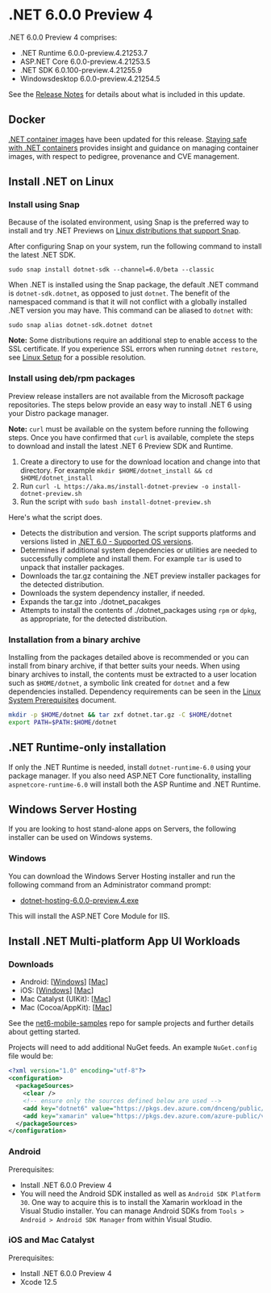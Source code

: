 # .NET 6.0.0 Preview 4

.NET 6.0.0 Preview 4 comprises:

* .NET Runtime 6.0.0-preview.4.21253.7
* ASP.NET Core 6.0.0-preview.4.21253.5
* .NET SDK 6.0.100-preview.4.21255.9
* Windowsdesktop 6.0.0-preview.4.21254.5

See the [Release Notes][release-notes] for details about what is included in this update.

## Docker

[.NET container images](https://hub.docker.com/r/microsoft/dotnet/) have been updated for this release. [Staying safe with .NET containers](https://devblogs.microsoft.com/dotnet/staying-safe-with-dotnet-containers/) provides insight and guidance on managing container images, with respect to pedigree, provenance and CVE management.

## Install .NET on Linux

### Install using Snap

Because of the isolated environment, using Snap is the preferred way to install and try .NET Previews on [Linux distributions that support Snap](https://docs.snapcraft.io/installing-snapd/6735).

After configuring Snap on your system, run the following command to install the latest .NET SDK.

`sudo snap install dotnet-sdk --channel=6.0/beta --classic`

When .NET is installed using the Snap package, the default .NET command is `dotnet-sdk.dotnet`, as opposed to just `dotnet`. The benefit of the namespaced command is that it will not conflict with a globally installed .NET version you may have. This command can be aliased to `dotnet` with:

`sudo snap alias dotnet-sdk.dotnet dotnet`

**Note:** Some distributions require an additional step to enable access to the SSL certificate. If you experience SSL errors when running `dotnet restore`, see [Linux Setup](https://github.com/dotnet/core/blob/main/Documentation/linux-setup.md) for a possible resolution.

### Install using deb/rpm packages

Preview release installers are not available from the Microsoft package repositories. The steps below provide an easy way to install .NET 6 using your Distro package manager.

**Note:** `curl` must be available on the system before running the following steps. Once you have confirmed that `curl` is available, complete the steps to download and install the latest .NET 6 Preview SDK and Runtime.

1. Create a directory to use for the download location and change into that directory. For example `mkdir $HOME/dotnet_install && cd $HOME/dotnet_install`
2. Run `curl -L https://aka.ms/install-dotnet-preview -o install-dotnet-preview.sh`
3. Run the script with `sudo bash install-dotnet-preview.sh`

Here's what the script does.

* Detects the distribution and version. The script supports platforms and versions listed in [.NET 6.0 - Supported OS versions](https://github.com/dotnet/core/blob/main/release-notes/6.0/supported-os.md).
* Determines if additional system dependencies or utilities are needed to successfully complete and install them. For example `tar` is used to unpack that installer packages.
* Downloads the tar.gz containing the .NET preview installer packages for the detected distribution.
* Downloads the system dependency installer, if needed.
* Expands the tar.gz into ./dotnet_pacakges
* Attempts to install the contents of ./dotnet_packages using `rpm` or `dpkg`, as appropriate, for the detected distribution.

### Installation from a binary archive

Installing from the packages detailed above is recommended or you can install from binary archive, if that better suits your needs. When using binary archives to install, the contents must be extracted to a user location such as `$HOME/dotnet`, a symbolic link created for `dotnet` and a few dependencies installed. Dependency requirements can be seen in the [Linux System Prerequisites](https://github.com/dotnet/core/blob/main/Documentation/linux-prereqs.md) document.

```bash
mkdir -p $HOME/dotnet && tar zxf dotnet.tar.gz -C $HOME/dotnet
export PATH=$PATH:$HOME/dotnet
```

## .NET Runtime-only installation

If only the .NET Runtime is needed, install `dotnet-runtime-6.0` using your package manager. If you also need ASP.NET Core functionality, installing `aspnetcore-runtime-6.0` will install both the ASP Runtime and .NET Runtime.

## Windows Server Hosting

If you are looking to host stand-alone apps on Servers, the following installer can be used on Windows systems.

### Windows

You can download the Windows Server Hosting installer and run the following command from an Administrator command prompt:

* [dotnet-hosting-6.0.0-preview.4.exe][dotnet-hosting-win.exe]

This will install the ASP.NET Core Module for IIS.

## Install .NET Multi-platform App UI Workloads

### Downloads

* Android: [[Windows][android-win]] [[Mac][android-mac]]
* iOS: [[Windows][ios-win]] [[Mac][ios-mac]]
* Mac Catalyst (UIKit): [[Mac][maccatalyst-mac]]
* Mac (Cocoa/AppKit): [[Mac][maccocoa-mac]]

See the [net6-mobile-samples](https://github.com/dotnet/net6-mobile-samples/) repo for sample projects and further details about getting started.

Projects will need to add additional NuGet feeds. An example `NuGet.config` file would be:

```xml
<?xml version="1.0" encoding="utf-8"?>
<configuration>
  <packageSources>
    <clear />
    <!-- ensure only the sources defined below are used -->
    <add key="dotnet6" value="https://pkgs.dev.azure.com/dnceng/public/_packaging/dotnet6/nuget/v3/index.json" />
    <add key="xamarin" value="https://pkgs.dev.azure.com/azure-public/vside/_packaging/xamarin-impl/nuget/v3/index.json" />
  </packageSources>
</configuration>
```

### Android

Prerequisites:

* Install .NET 6.0.0 Preview 4
* You will need the Android SDK installed as well as `Android SDK Platform 30`. One way to acquire this is to install the Xamarin workload in the Visual Studio installer. You can manage Android SDKs from `Tools > Android > Android SDK Manager` from within Visual Studio.

### iOS and Mac Catalyst

Prerequisites:

* Install .NET 6.0.0 Preview 4
* Xcode 12.5

[android-mac]: https://dl.internalx.com/vsts-devdiv/Xamarin.Android/public/net6/4716293/6.0.1xx-preview4/a09fa1e93a94c7ee9f759c840ed7a5829d0e9152/Microsoft.NET.Workload.Android-11.0.200-preview.4.245.pkg
[android-win]: https://dl.internalx.com/vsts-devdiv/Xamarin.Android/public/net6/4716293/6.0.1xx-preview4/a09fa1e93a94c7ee9f759c840ed7a5829d0e9152/Microsoft.NET.Workload.Android.11.0.200.245.msi
[ios-mac]: https://bosstoragemirror.azureedge.net/wrench/6.0.1xx-preview4/05cf7f73ec60d360f1a6391f1c047d4e8957203a/4731910/package/notarized/Microsoft.iOS.Bundle.14.5.100-preview.4.638.pkg
[ios-win]: https://bosstoragemirror.azureedge.net/wrench/6.0.1xx-preview4/05cf7f73ec60d360f1a6391f1c047d4e8957203a/4731910/package/Microsoft.NET.Workload.iOS.14.5.100-preview.4.638.msi
[maccatalyst-mac]: https://bosstoragemirror.azureedge.net/wrench/6.0.1xx-preview4/05cf7f73ec60d360f1a6391f1c047d4e8957203a/4731910/package/notarized/Microsoft.MacCatalyst.Bundle.14.5.100-preview.4.638.pkg
[maccocoa-mac]: https://bosstoragemirror.azureedge.net/wrench/6.0.1xx-preview4/05cf7f73ec60d360f1a6391f1c047d4e8957203a/4731910/package/notarized/Microsoft.macOS.Bundle.11.3.100-preview.4.638.pkg

[blob-runtime]: https://dotnetcli.blob.core.windows.net/dotnet/Runtime/
[blob-sdk]: https://dotnetcli.blob.core.windows.net/dotnet/Sdk/
[release-notes]: https://github.com/dotnet/core/blob/main/release-notes/6.0/preview/6.0.0-preview.4.md

[checksums-runtime]: https://dotnetcli.blob.core.windows.net/dotnet/checksums/6.0.0-preview.4-sha.txt
[checksums-sdk]: https://dotnetcli.blob.core.windows.net/dotnet/checksums/6.0.0-preview.4-sha.txt

[linux-install]: https://learn.microsoft.com/dotnet/core/install/linux
[linux-setup]: https://github.com/dotnet/core/blob/main/Documentation/linux-setup.md

[dotnet-blog]: https://devblogs.microsoft.com/dotnet/announcing-net-core-5-0-preview-4/
[aspnet-blog]: https://devblogs.microsoft.com/aspnet/asp-net-core-and-blazor-updates-in-net-core-5-0-preview-4/
[ef-blog]: https://devblogs.microsoft.com/dotnet/

[aspnet_bugs]: https://github.com/aspnet/AspNetCore/issues?q=is%3Aissue+milestone%3A6.0.0-preview4+label%3ADone+label%3Abug
[aspnet_features]: https://github.com/aspnet/AspNetCore/issues?q=is%3Aissue+milestone%3A6.0.0-preview4+label%3ADone+label%3Aenhancement
[runtime_bugs]: https://github.com/dotnet/runtime/issues?utf8=%E2%9C%93&q=is%3Aissue+milestone%3A5.0+label%3Abug+
[runtime_features]: https://github.com/dotnet/runtime/issues?q=is%3Aissue+milestone%3A5.0+label%3Aenhancement

[dotnet-hosting-win.exe]: https://download.visualstudio.microsoft.com/download/pr/2728666c-860b-4a78-ba42-8ec7b2167d42/72b9c82be95a013e2c15a1fc182e2fc4/dotnet-hosting-6.0.0-preview.4.21253.5-win.exe
